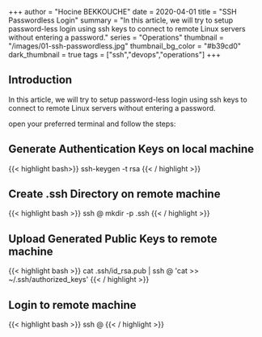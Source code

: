 +++
author = "Hocine BEKKOUCHE"
date = 2020-04-01
title = "SSH Passwordless Login"
summary = "In this article, we will try to setup password-less login using ssh keys to connect to remote Linux servers without entering a password."
series = "Operations"
thumbnail = "/images/01-ssh-passwordless.jpg"
thumbnail_bg_color = "#b39cd0"
dark_thumbnail = true
tags = ["ssh","devops","operations"]
+++
## Introduction
In this article, 
we will try to setup password-less login using ssh keys to connect to remote Linux servers 
without entering a password.

open your preferred terminal and follow the steps:
## Generate Authentication Keys on local machine
{{< highlight bash>}}
ssh-keygen -t rsa
{{< / highlight >}}
## Create .ssh Directory on remote machine
{{< highlight bash >}}
ssh <user>@<remote-ip-adress> mkdir -p .ssh
{{< / highlight >}}
## Upload Generated Public Keys to remote machine
{{< highlight bash >}}
cat .ssh/id_rsa.pub | ssh <user>@<remote-ip-adress> 'cat >> ~/.ssh/authorized_keys'
{{< / highlight >}}
## Login to remote machine
{{< highlight bash >}}
ssh <user>@<remote-ip-adress>
{{< / highlight >}}
